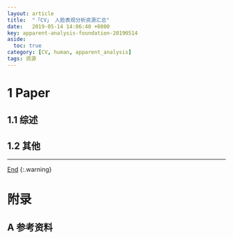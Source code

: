 ```yaml
---
layout: article
title:  "「CV」 人脸表观分析资源汇总"
date:   2019-05-14 14:06:40 +0800
key: apparent-analysis-foundation-20190514
aside:
  toc: true
category: [CV, human, apparent_analysis]
tags: 资源
---
```


<!--more-->

# 1 Paper  
## 1.1 综述  
## 1.2 其他

-------------------  
[End]()
{:.warning}  


# 附录
## A 参考资料
